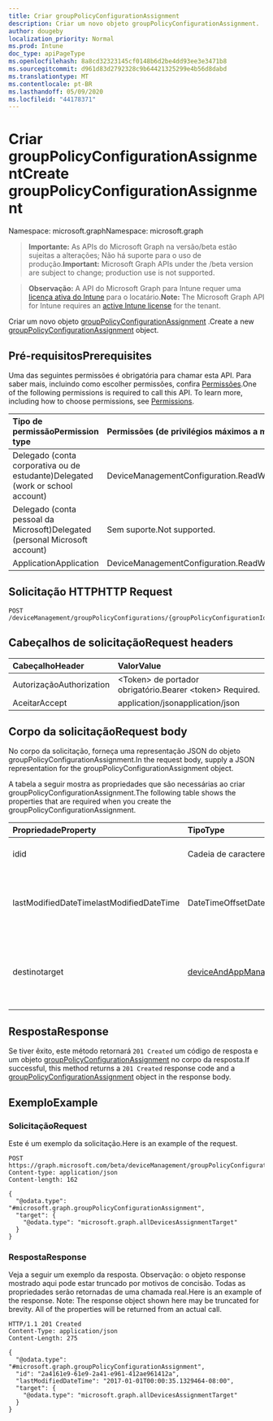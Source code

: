 ```yaml
---
title: Criar groupPolicyConfigurationAssignment
description: Criar um novo objeto groupPolicyConfigurationAssignment.
author: dougeby
localization_priority: Normal
ms.prod: Intune
doc_type: apiPageType
ms.openlocfilehash: 8a8cd32323145cf0148b6d2be4dd93ee3e3471b8
ms.sourcegitcommit: d961d83d2792328c9b64421325299e4b56d8dabd
ms.translationtype: MT
ms.contentlocale: pt-BR
ms.lasthandoff: 05/09/2020
ms.locfileid: "44178371"
---
```

# <a name="create-grouppolicyconfigurationassignment"></a><span data-ttu-id="ae524-103">Criar groupPolicyConfigurationAssignment</span><span class="sxs-lookup"><span data-stu-id="ae524-103">Create groupPolicyConfigurationAssignment</span></span>

<span data-ttu-id="ae524-104">Namespace: microsoft.graph</span><span class="sxs-lookup"><span data-stu-id="ae524-104">Namespace: microsoft.graph</span></span>

> <span data-ttu-id="ae524-105">**Importante:** As APIs do Microsoft Graph na versão/beta estão sujeitas a alterações; Não há suporte para o uso de produção.</span><span class="sxs-lookup"><span data-stu-id="ae524-105">**Important:** Microsoft Graph APIs under the /beta version are subject to change; production use is not supported.</span></span>

> <span data-ttu-id="ae524-106">**Observação:** A API do Microsoft Graph para Intune requer uma [licença ativa do Intune](https://go.microsoft.com/fwlink/?linkid=839381) para o locatário.</span><span class="sxs-lookup"><span data-stu-id="ae524-106">**Note:** The Microsoft Graph API for Intune requires an [active Intune license](https://go.microsoft.com/fwlink/?linkid=839381) for the tenant.</span></span>

<span data-ttu-id="ae524-107">Criar um novo objeto [groupPolicyConfigurationAssignment](../resources/intune-grouppolicy-grouppolicyconfigurationassignment.md) .</span><span class="sxs-lookup"><span data-stu-id="ae524-107">Create a new [groupPolicyConfigurationAssignment](../resources/intune-grouppolicy-grouppolicyconfigurationassignment.md) object.</span></span>

## <a name="prerequisites"></a><span data-ttu-id="ae524-108">Pré-requisitos</span><span class="sxs-lookup"><span data-stu-id="ae524-108">Prerequisites</span></span>
<span data-ttu-id="ae524-p101">Uma das seguintes permissões é obrigatória para chamar esta API. Para saber mais, incluindo como escolher permissões, confira [Permissões](/graph/permissions-reference).</span><span class="sxs-lookup"><span data-stu-id="ae524-p101">One of the following permissions is required to call this API. To learn more, including how to choose permissions, see [Permissions](/graph/permissions-reference).</span></span>

|<span data-ttu-id="ae524-111">Tipo de permissão</span><span class="sxs-lookup"><span data-stu-id="ae524-111">Permission type</span></span>|<span data-ttu-id="ae524-112">Permissões (de privilégios máximos a mínimos)</span><span class="sxs-lookup"><span data-stu-id="ae524-112">Permissions (from most to least privileged)</span></span>|
|:---|:---|
|<span data-ttu-id="ae524-113">Delegado (conta corporativa ou de estudante)</span><span class="sxs-lookup"><span data-stu-id="ae524-113">Delegated (work or school account)</span></span>|<span data-ttu-id="ae524-114">DeviceManagementConfiguration.ReadWrite.All</span><span class="sxs-lookup"><span data-stu-id="ae524-114">DeviceManagementConfiguration.ReadWrite.All</span></span>|
|<span data-ttu-id="ae524-115">Delegado (conta pessoal da Microsoft)</span><span class="sxs-lookup"><span data-stu-id="ae524-115">Delegated (personal Microsoft account)</span></span>|<span data-ttu-id="ae524-116">Sem suporte.</span><span class="sxs-lookup"><span data-stu-id="ae524-116">Not supported.</span></span>|
|<span data-ttu-id="ae524-117">Application</span><span class="sxs-lookup"><span data-stu-id="ae524-117">Application</span></span>|<span data-ttu-id="ae524-118">DeviceManagementConfiguration.ReadWrite.All</span><span class="sxs-lookup"><span data-stu-id="ae524-118">DeviceManagementConfiguration.ReadWrite.All</span></span>|

## <a name="http-request"></a><span data-ttu-id="ae524-119">Solicitação HTTP</span><span class="sxs-lookup"><span data-stu-id="ae524-119">HTTP Request</span></span>
<!-- {
  "blockType": "ignored"
}
-->
``` http
POST /deviceManagement/groupPolicyConfigurations/{groupPolicyConfigurationId}/assignments
```

## <a name="request-headers"></a><span data-ttu-id="ae524-120">Cabeçalhos de solicitação</span><span class="sxs-lookup"><span data-stu-id="ae524-120">Request headers</span></span>
|<span data-ttu-id="ae524-121">Cabeçalho</span><span class="sxs-lookup"><span data-stu-id="ae524-121">Header</span></span>|<span data-ttu-id="ae524-122">Valor</span><span class="sxs-lookup"><span data-stu-id="ae524-122">Value</span></span>|
|:---|:---|
|<span data-ttu-id="ae524-123">Autorização</span><span class="sxs-lookup"><span data-stu-id="ae524-123">Authorization</span></span>|<span data-ttu-id="ae524-124">&lt;Token&gt; de portador obrigatório.</span><span class="sxs-lookup"><span data-stu-id="ae524-124">Bearer &lt;token&gt; Required.</span></span>|
|<span data-ttu-id="ae524-125">Aceitar</span><span class="sxs-lookup"><span data-stu-id="ae524-125">Accept</span></span>|<span data-ttu-id="ae524-126">application/json</span><span class="sxs-lookup"><span data-stu-id="ae524-126">application/json</span></span>|

## <a name="request-body"></a><span data-ttu-id="ae524-127">Corpo da solicitação</span><span class="sxs-lookup"><span data-stu-id="ae524-127">Request body</span></span>
<span data-ttu-id="ae524-128">No corpo da solicitação, forneça uma representação JSON do objeto groupPolicyConfigurationAssignment.</span><span class="sxs-lookup"><span data-stu-id="ae524-128">In the request body, supply a JSON representation for the groupPolicyConfigurationAssignment object.</span></span>

<span data-ttu-id="ae524-129">A tabela a seguir mostra as propriedades que são necessárias ao criar groupPolicyConfigurationAssignment.</span><span class="sxs-lookup"><span data-stu-id="ae524-129">The following table shows the properties that are required when you create the groupPolicyConfigurationAssignment.</span></span>

|<span data-ttu-id="ae524-130">Propriedade</span><span class="sxs-lookup"><span data-stu-id="ae524-130">Property</span></span>|<span data-ttu-id="ae524-131">Tipo</span><span class="sxs-lookup"><span data-stu-id="ae524-131">Type</span></span>|<span data-ttu-id="ae524-132">Descrição</span><span class="sxs-lookup"><span data-stu-id="ae524-132">Description</span></span>|
|:---|:---|:---|
|<span data-ttu-id="ae524-133">id</span><span class="sxs-lookup"><span data-stu-id="ae524-133">id</span></span>|<span data-ttu-id="ae524-134">Cadeia de caracteres</span><span class="sxs-lookup"><span data-stu-id="ae524-134">String</span></span>|<span data-ttu-id="ae524-135">Chave da entidade.</span><span class="sxs-lookup"><span data-stu-id="ae524-135">Key of the entity.</span></span>|
|<span data-ttu-id="ae524-136">lastModifiedDateTime</span><span class="sxs-lookup"><span data-stu-id="ae524-136">lastModifiedDateTime</span></span>|<span data-ttu-id="ae524-137">DateTimeOffset</span><span class="sxs-lookup"><span data-stu-id="ae524-137">DateTimeOffset</span></span>|<span data-ttu-id="ae524-138">A data e a hora em que a entidade foi modificada pela última vez.</span><span class="sxs-lookup"><span data-stu-id="ae524-138">The date and time the entity was last modified.</span></span>|
|<span data-ttu-id="ae524-139">destino</span><span class="sxs-lookup"><span data-stu-id="ae524-139">target</span></span>|[<span data-ttu-id="ae524-140">deviceAndAppManagementAssignmentTarget</span><span class="sxs-lookup"><span data-stu-id="ae524-140">deviceAndAppManagementAssignmentTarget</span></span>](../resources/intune-shared-deviceandappmanagementassignmenttarget.md)|<span data-ttu-id="ae524-141">O tipo de grupo de destino da configuração da política de grupo.</span><span class="sxs-lookup"><span data-stu-id="ae524-141">The type of groups targeted the group policy configuration.</span></span>|



## <a name="response"></a><span data-ttu-id="ae524-142">Resposta</span><span class="sxs-lookup"><span data-stu-id="ae524-142">Response</span></span>
<span data-ttu-id="ae524-143">Se tiver êxito, este método retornará `201 Created` um código de resposta e um objeto [groupPolicyConfigurationAssignment](../resources/intune-grouppolicy-grouppolicyconfigurationassignment.md) no corpo da resposta.</span><span class="sxs-lookup"><span data-stu-id="ae524-143">If successful, this method returns a `201 Created` response code and a [groupPolicyConfigurationAssignment](../resources/intune-grouppolicy-grouppolicyconfigurationassignment.md) object in the response body.</span></span>

## <a name="example"></a><span data-ttu-id="ae524-144">Exemplo</span><span class="sxs-lookup"><span data-stu-id="ae524-144">Example</span></span>

### <a name="request"></a><span data-ttu-id="ae524-145">Solicitação</span><span class="sxs-lookup"><span data-stu-id="ae524-145">Request</span></span>
<span data-ttu-id="ae524-146">Este é um exemplo da solicitação.</span><span class="sxs-lookup"><span data-stu-id="ae524-146">Here is an example of the request.</span></span>
``` http
POST https://graph.microsoft.com/beta/deviceManagement/groupPolicyConfigurations/{groupPolicyConfigurationId}/assignments
Content-type: application/json
Content-length: 162

{
  "@odata.type": "#microsoft.graph.groupPolicyConfigurationAssignment",
  "target": {
    "@odata.type": "microsoft.graph.allDevicesAssignmentTarget"
  }
}
```

### <a name="response"></a><span data-ttu-id="ae524-147">Resposta</span><span class="sxs-lookup"><span data-stu-id="ae524-147">Response</span></span>
<span data-ttu-id="ae524-p102">Veja a seguir um exemplo da resposta. Observação: o objeto response mostrado aqui pode estar truncado por motivos de concisão. Todas as propriedades serão retornadas de uma chamada real.</span><span class="sxs-lookup"><span data-stu-id="ae524-p102">Here is an example of the response. Note: The response object shown here may be truncated for brevity. All of the properties will be returned from an actual call.</span></span>
``` http
HTTP/1.1 201 Created
Content-Type: application/json
Content-Length: 275

{
  "@odata.type": "#microsoft.graph.groupPolicyConfigurationAssignment",
  "id": "2a4161e9-61e9-2a41-e961-412ae961412a",
  "lastModifiedDateTime": "2017-01-01T00:00:35.1329464-08:00",
  "target": {
    "@odata.type": "microsoft.graph.allDevicesAssignmentTarget"
  }
}
```



